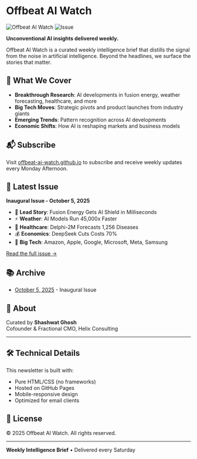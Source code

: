# Offbeat AI Watch

![Offbeat AI Watch](https://img.shields.io/badge/Status-Active-success)
![Issue](https://img.shields.io/badge/Latest-Inaugural%20Issue-blue)

**Unconventional AI insights delivered weekly.**

Offbeat AI Watch is a curated weekly intelligence brief that distills the signal from the noise in artificial intelligence. Beyond the headlines, we surface the stories that matter.

## 🎯 What We Cover

- **Breakthrough Research**: AI developments in fusion energy, weather forecasting, healthcare, and more
- **Big Tech Moves**: Strategic pivots and product launches from industry giants
- **Emerging Trends**: Pattern recognition across AI developments
- **Economic Shifts**: How AI is reshaping markets and business models

## 📬 Subscribe

Visit [offbeat-ai-watch.github.io](https://shashwatgtm.github.io/offbeat-ai-watch/) to subscribe and receive weekly updates every Monday Afternoon.

## 📰 Latest Issue

**Inaugural Issue - October 5, 2025**

- 🔬 **Lead Story**: Fusion Energy Gets AI Shield in Milliseconds
- ⚡ **Weather**: AI Models Run 45,000x Faster
- 🏥 **Healthcare**: Delphi-2M Forecasts 1,256 Diseases
- 💰 **Economics**: DeepSeek Cuts Costs 70%
- 🏢 **Big Tech**: Amazon, Apple, Google, Microsoft, Meta, Samsung

[Read the full issue →](issues/2025-10-05.html)

## 📚 Archive

- [October 5, 2025](issues/2025-10-05.html) - Inaugural Issue

## 👤 About

Curated by **Shashwat Ghosh**  
Cofounder & Fractional CMO, Helix Consulting

---

## 🛠 Technical Details

This newsletter is built with:
- Pure HTML/CSS (no frameworks)
- Hosted on GitHub Pages
- Mobile-responsive design
- Optimized for email clients

## 📄 License

© 2025 Offbeat AI Watch. All rights reserved.

---

**Weekly Intelligence Brief** • Delivered every Saturday
